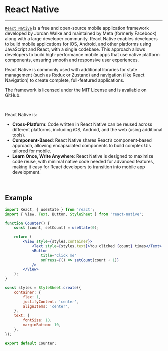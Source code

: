 # React Native

---

[`React Native`](https://reactnative.dev/) is a free and open-source mobile application framework developed by Jordan Walke and maintained by Meta (formerly Facebook) along with a large developer community. React Native enables developers to build mobile applications for iOS, Android, and other platforms using JavaScript and React, with a single codebase. This approach allows developers to build high-performance mobile apps that use native platform components, ensuring smooth and responsive user experiences.

React Native is commonly used with additional libraries for state management (such as Redux or Zustand) and navigation (like React Navigation) to create complete, full-featured applications.

The framework is licensed under the MIT License and is available on GitHub.

<br/>

React Native is:

- **Cross-Platform**: Code written in React Native can be reused across different platforms, including iOS, Android, and the web (using additional tools).
- **Component-Based**: React Native shares React’s component-based approach, allowing encapsulated components to build complex UIs tailored for mobile.
- **Learn Once, Write Anywhere**: React Native is designed to maximize code reuse, with minimal native code needed for advanced features, making it easy for React developers to transition into mobile app development.

<br/>

## Example

```jsx
import React, { useState } from 'react';
import { View, Text, Button, StyleSheet } from 'react-native';

function Counter() {
    const [count, setCount] = useState(0);

    return (
        <View style={styles.container}>
            <Text style={styles.text}>You clicked {count} times</Text>
            <Button 
                title="Click me" 
                onPress={() => setCount(count + 1)} 
            />
        </View>
    );
}

const styles = StyleSheet.create({
    container: {
        flex: 1,
        justifyContent: 'center',
        alignItems: 'center',
    },
    text: {
        fontSize: 18,
        marginBottom: 10,
    },
});

export default Counter;